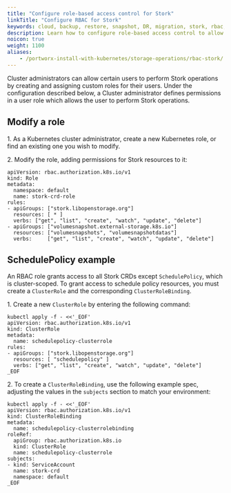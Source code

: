 ```yaml
---
title: "Configure role-based access control for Stork"
linkTitle: "Configure RBAC for Stork"
keywords: cloud, backup, restore, snapshot, DR, migration, stork, rbac, role, clusterrole
description: Learn how to configure role-based access control to allow your users to perform Stork operations.
noicon: true
weight: 1100
aliases:
    - /portworx-install-with-kubernetes/storage-operations/rbac-stork/
---
```

Cluster administrators can allow certain users to perform Stork operations by creating and assigning custom roles for their users. Under the configuration described below, a Cluster administrator defines permissions in a user role which allows the user to perform Stork operations.

## Modify a role

1\. As a Kubernetes cluster administrator, create a new Kubernetes role, or find an existing one you wish to modify.

2\. Modify the role, adding permissions for Stork resources to it:

```text
apiVersion: rbac.authorization.k8s.io/v1
kind: Role
metadata:
  namespace: default
  name: stork-crd-role
rules:
- apiGroups: ["stork.libopenstorage.org"]
  resources: [ * ]
  verbs: ["get", "list", "create", "watch", "update", "delete"]
- apiGroups: ["volumesnapshot.external-storage.k8s.io"]
  resources: ["volumesnapshots", "volumesnapshotdatas"]
  verbs:     ["get", "list", "create", "watch", "update", "delete"]
```

## SchedulePolicy example

An RBAC role grants access to all Stork CRDs except `SchedulePolicy`, which is cluster-scoped. To grant access to schedule policy resources, you must create a `ClusterRole` and the corresponding `ClusterRoleBinding`.

1\. Create a new `ClusterRole` by entering the following command:

```text
kubectl apply -f - <<'_EOF'
apiVersion: rbac.authorization.k8s.io/v1
kind: ClusterRole
metadata:
  name: schedulepolicy-clusterrole
rules:
- apiGroups: ["stork.libopenstorage.org"]
  resources: [ "schedulepolicy" ]
  verbs: ["get", "list", "create", "watch", "update", "delete"]
_EOF
```

2\. To create a `ClusterRoleBinding`, use the following example spec, adjusting the values in the `subjects` section to match your environment:

```text
kubectl apply -f - <<'_EOF'
apiVersion: rbac.authorization.k8s.io/v1
kind: ClusterRoleBinding
metadata:
  name: schedulepolicy-clusterrolebinding
roleRef:
  apiGroup: rbac.authorization.k8s.io
  kind: ClusterRole
  name: schedulepolicy-clusterrole
subjects:
- kind: ServiceAccount
  name: stork-crd
  namespace: default
_EOF
```
